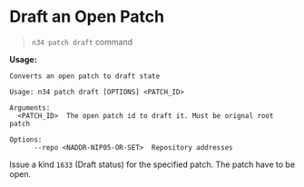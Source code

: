 # Draft an Open Patch

> `n34 patch draft` command

**Usage:**
```
Converts an open patch to draft state

Usage: n34 patch draft [OPTIONS] <PATCH_ID>

Arguments:
  <PATCH_ID>  The open patch id to draft it. Must be orignal root patch

Options:
      --repo <NADDR-NIP05-OR-SET>  Repository addresses
```

Issue a kind `1633` (Draft status) for the specified patch. The patch have to
be open.
